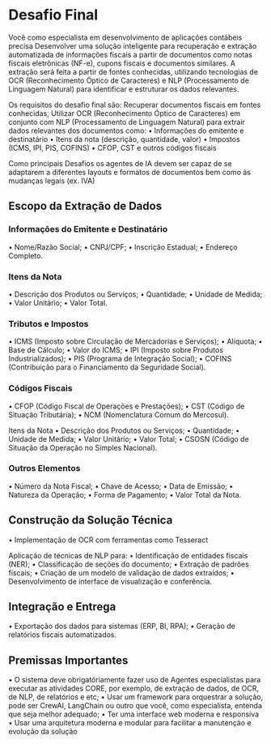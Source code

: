 # Desafio Final

Você como especialista em desenvolvimento de aplicações contábeis precisa Desenvolver uma solução inteligente para recuperação e extração automatizada de informações fiscais a partir de documentos como notas fiscais eletrônicas (NF-e), cupons fiscais e documentos similares. A extração será feita a partir de fontes conhecidas, utilizando tecnologias de OCR (Reconhecimento Óptico de Caracteres) e NLP (Processamento de Linguagem Natural) para identificar e estruturar os dados relevantes.

Os requisitos do desafio final são: Recuperar documentos fiscais em fontes conhecidas, Utilizar OCR (Reconhecimento Óptico de Caracteres) em conjunto com NLP (Processamento de Linguagem Natural) para extrair dados relevantes dos 
documentos como:
 • Informações do emitente e destinatário
 • Itens da nota (descrição, quantidade, valor)
 • Impostos (ICMS, IPI, PIS, COFINS)
 • CFOP, CST e outros códigos fiscais

Como principais Desafios os agentes de IA devem ser capaz de se adaptarem a diferentes layouts e formatos de documentos bem como às mudanças legais (ex. IVA)

## Escopo da Extração de Dados

### Informações do Emitente e Destinatário

• Nome/Razão Social;
• CNPJ/CPF;
• Inscrição Estadual;
• Endereço Completo.

### Itens da Nota

 • Descrição dos Produtos ou Serviços;
 • Quantidade;
 • Unidade de Medida;
 • Valor Unitário;
 • Valor Total.

### Tributos e Impostos

 • ICMS (Imposto sobre Circulação de Mercadorias e Serviços);
 • Alíquota;
 • Base de Cálculo;
 • Valor do ICMS;
 • IPI (Imposto sobre Produtos Industrializados);
 • PIS (Programa de Integração Social);
 • COFINS (Contribuição para o Financiamento da Seguridade Social).

### Códigos Fiscais

 • CFOP (Código Fiscal de Operações e Prestações);
 • CST (Código de Situação Tributária);
 • NCM (Nomenclatura Comum do Mercosul).

Itens da Nota
    • Descrição dos Produtos ou Serviços;
    • Quantidade;
    • Unidade de Medida;
    • Valor Unitário;
    • Valor Total;
    • CSOSN (Código de Situação da Operação no Simples Nacional).

### Outros Elementos

 • Número da Nota Fiscal;
 • Chave de Acesso;
 • Data de Emissão;
 • Natureza da Operação;
 • Forma de Pagamento;
 • Valor Total da Nota.

## Construção da Solução Técnica

 • Implementação de OCR com ferramentas como Tesseract
 
 Aplicação de técnicas de NLP para:
 • Identificação de entidades fiscais (NER);
 • Classificação de seções do documento;
 • Extração de padrões fiscais;
 • Criação de um modelo de validação de dados extraídos;
 • Desenvolvimento de interface de visualização e conferência.

## Integração e Entrega

 • Exportação dos dados para sistemas (ERP, BI, RPA);
 • Geração de relatórios fiscais automatizados.

## Premissas Importantes
 
 • O sistema deve obrigatóriamente fazer uso de Agentes especialistas para executar as atividades CORE, por exemplo, de extração de dados, de OCR, de NLP, de relatórios e etc;
 • Usar um framework para orquestrar a solução, pode ser CrewAI, LangChain ou outro que você, como especialista, entenda que seja melhor adequado;
 • Ter uma interface web moderna e responsiva
 • Usar uma arquitetura moderna e modular para facilitar a manutenção e evolução da solução